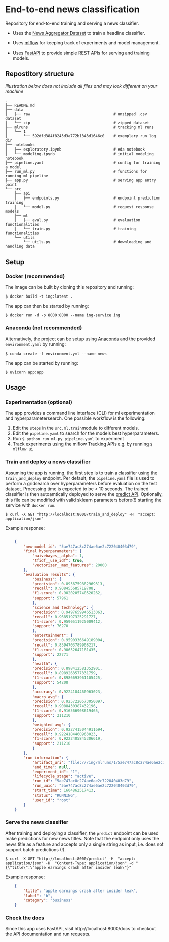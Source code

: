 # End-to-end news classification

Repository for end-to-end training and serving a news classifier.

- Uses the [News Aggregator Dataset](https://www.kaggle.com/uciml/news-aggregator-dataset) to train a headline classifier.

- Uses [mlflow](https://www.mlflow.org/docs/latest/index.html) for keeping track of experiments and model management.

- Uses [FastAPI](https://fastapi.tiangolo.com/) to provide simple REST APIs for serving and training models.

## Repostitory structure

*Illustration below does not include all files and may look different on your machine*

    .
    ├── README.md
    ├── data
    │   ├── raw                                     # unzipped .csv dataset
    │   └── zip                                     # zipped dataset
    ├── mlruns                                      # tracking ml runs
    │   └── 1
    │       └── 592dfd384f8243d3a772b1343d1646c0    # exemplary run log dir
    ├── notebooks
    │   ├── exploratory.ipynb                       # eda notebook
    │   └── modeling.ipynb                          # initial modeling notebook
    ├── pipeline.yaml                               # config for training a model
    ├── run_ml.py                                   # functions for running ml pipeline
    ├── app.py                                      # serving app entry point
    └── src
        ├── api
        │   ├── endpoints.py                        # endpoint prediction training
        │   └── model.py                            # request response models
        ├── ml
        │   ├── eval.py                             # evaluation functionalities
        │   └── train.py                            # training functionalities
        └── utils
            └── utils.py                            # downloading and handling data

## Setup

### Docker (recommended)

The image can be built by cloning this repository and running:

    $ docker build -t ing:latest .

The app can then be started by running:

    $ docker run -d -p 8000:8000 --name ing-service ing

### Anaconda (not recommended)

Alternatively, the project can be setup using [Anaconda](https://www.anaconda.com/) and the provided ```environment.yaml``` by running:

    $ conda create -f environment.yml --name news

The app can be started by running:

    $ uvicorn app:app

## Usage

### Experimentation (optional)

The app provides a command line interface (CLI) for ml experimentation and hyperparametersearch. One possible workflow is the following:

1. Edit the ```steps``` in the ```src.ml.train```module to different models.
2. Edit the ```pipeline.yaml``` to search for the models best hyperparameters.
3. Run ```$ python run_ml.py pipeline.yaml``` to experiment
4. Track experiments using the mlflow Tracking APIs e.g. by running ```$ mlflow ui```

### Train and deploy a news classifier

Assuming the app is running, the first step is to train a classifier using the ```train_and_deploy``` endpoint. Per default, the ```pipeline.yaml``` file is used to perform a gridsearch over hyperparameters before evaluation on the test dataset. Processing time is expected to be < 10 seconds. The trained classifier is then autoamtically deployed to serve the [predict API](#Serve-the-news-classifier). Optionally, this file can be modified with valid sklearn parameters before(!) starting the service with ```docker run```.

    $ curl -X GET "http://localhost:8000/train_and_deploy" -H  "accept: application/json"

Example response:

```json

    {
        "new model id": "5ae747ac8c274ae6ae2c722040403d79",
        "final hyperparameters": {
            "naivebayes__alpha": 1,
            "tfidf__use_idf": true,
            "vectorizer__max_features": 20000
        },
        "evaluation results": {
            "business": {
            "precision": 0.8956759882969313,
            "recall": 0.908455685719708,
            "f1-score": 0.9020205740520262,
            "support": 57961
            },
            "science and technology": {
            "precision": 0.9497659946513063,
            "recall": 0.9685197325291727,
            "f1-score": 0.9590511925009412,
            "support": 76270
            },
            "entertainment": {
            "precision": 0.9590336649189004,
            "recall": 0.8594703789908217,
            "f1-score": 0.90652647181435,
            "support": 22771
            },
            "health": {
            "precision": 0.898412581352901,
            "recall": 0.8989263577331759,
            "f1-score": 0.8986693961105425,
            "support": 54208
            },
            "accuracy": 0.9224184460963023,
            "macro avg": {
            "precision": 0.9257220573050097,
            "recall": 0.9088430387432196,
            "f1-score": 0.916566908619465,
            "support": 211210
            },
            "weighted avg": {
            "precision": 0.9227415044911694,
            "recall": 0.9224184460963023,
            "f1-score": 0.9222405845306619,
            "support": 211210
            }
        },
        "run information": {
            "artifact_uri": "file:///ing/mlruns/1/5ae747ac8c274ae6ae2c722040403d79/artifacts",
            "end_time": null,
            "experiment_id": "1",
            "lifecycle_stage": "active",
            "run_id": "5ae747ac8c274ae6ae2c722040403d79",
            "run_uuid": "5ae747ac8c274ae6ae2c722040403d79",
            "start_time": 1604862517413,
            "status": "RUNNING",
            "user_id": "root"
        }
    }
```

### Serve the news classifier

After training and deploying a classifier, the ```predict``` endpoint can be used make predictions for new news titles. Note that the endpoint only uses the news title as a feature and accepts only a single string as input, i.e. does not support batch predictions (!).

    $ curl -X GET "http://localhost:8000/predict" -H  "accept: application/json" -H  "Content-Type: application/json" -d "{\"title\":\"apple earnings crash after insider leak\"}"

Example response:

```json
    {
        "title": "apple earnings crash after insider leak",
        "label": "b",
        "category": "business"
    }
```

### Check the docs

Since this app uses FastAPI, visit http://localhost:8000/docs to checkout the API documentation and run requests.
